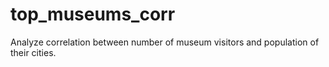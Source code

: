 # top_museums_corr
Analyze correlation between number of museum visitors and population of their cities.

